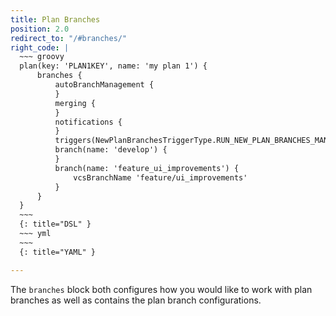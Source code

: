 ```yaml
---
title: Plan Branches
position: 2.0
redirect_to: "/#branches/"
right_code: |
  ~~~ groovy
  plan(key: 'PLAN1KEY', name: 'my plan 1') {
      branches {
          autoBranchManagement {
          }
          merging {
          }
          notifications {
          }
          triggers(NewPlanBranchesTriggerType.RUN_NEW_PLAN_BRANCHES_MANUALLY)
          branch(name: 'develop') {
          }
          branch(name: 'feature_ui_improvements') {
              vcsBranchName 'feature/ui_improvements'
          }
      }
  }    
  ~~~
  {: title="DSL" }
  ~~~ yml
  ~~~
  {: title="YAML" }

---
```

The `branches` block both configures how you would like to work with plan branches as well as contains 
the plan branch configurations.
